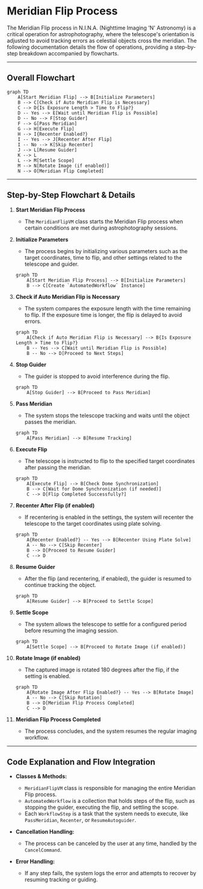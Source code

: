 # Meridian Flip Process

The Meridian Flip process in N.I.N.A. (Nighttime Imaging 'N' Astronomy) is a critical operation for astrophotography, where the telescope's orientation is adjusted to avoid tracking errors as celestial objects cross the meridian. The following documentation details the flow of operations, providing a step-by-step breakdown accompanied by flowcharts.

---

## **Overall Flowchart**

```mermaid
graph TD
    A[Start Meridian Flip] --> B[Initialize Parameters]
    B --> C[Check if Auto Meridian Flip is Necessary]
    C --> D{Is Exposure Length > Time to Flip?}
    D -- Yes --> E[Wait until Meridian Flip is Possible]
    D -- No --> F[Stop Guider]
    F --> G[Pass Meridian]
    G --> H[Execute Flip]
    H --> I{Recenter Enabled?}
    I -- Yes --> J[Recenter After Flip]
    I -- No --> K[Skip Recenter]
    J --> L[Resume Guider]
    K --> L
    L --> M[Settle Scope]
    M --> N[Rotate Image (if enabled)]
    N --> O[Meridian Flip Completed]
```

---

## **Step-by-Step Flowchart & Details**

1. **Start Meridian Flip Process**

   - The `MeridianFlipVM` class starts the Meridian Flip process when certain conditions are met during astrophotography sessions.

2. **Initialize Parameters**

   - The process begins by initializing various parameters such as the target coordinates, time to flip, and other settings related to the telescope and guider.

   ```mermaid
   graph TD
       A[Start Meridian Flip Process] --> B[Initialize Parameters]
       B --> C[Create `AutomatedWorkflow` Instance]
   ```

3. **Check if Auto Meridian Flip is Necessary**

   - The system compares the exposure length with the time remaining to flip. If the exposure time is longer, the flip is delayed to avoid errors.

   ```mermaid
   graph TD
       A[Check if Auto Meridian Flip is Necessary] --> B{Is Exposure Length > Time to Flip?}
       B -- Yes --> C[Wait until Meridian Flip is Possible]
       B -- No --> D[Proceed to Next Steps]
   ```

4. **Stop Guider**

   - The guider is stopped to avoid interference during the flip.

   ```mermaid
   graph TD
       A[Stop Guider] --> B[Proceed to Pass Meridian]
   ```

5. **Pass Meridian**

   - The system stops the telescope tracking and waits until the object passes the meridian.

   ```mermaid
   graph TD
       A[Pass Meridian] --> B[Resume Tracking]
   ```

6. **Execute Flip**

   - The telescope is instructed to flip to the specified target coordinates after passing the meridian.

   ```mermaid
   graph TD
       A[Execute Flip] --> B[Check Dome Synchronization]
       B --> C[Wait for Dome Synchronization (if needed)]
       C --> D[Flip Completed Successfully?]
   ```

7. **Recenter After Flip (if enabled)**

   - If recentering is enabled in the settings, the system will recenter the telescope to the target coordinates using plate solving.

   ```mermaid
   graph TD
       A{Recenter Enabled?} -- Yes --> B[Recenter Using Plate Solve]
       A -- No --> C[Skip Recenter]
       B --> D[Proceed to Resume Guider]
       C --> D
   ```

8. **Resume Guider**

   - After the flip (and recentering, if enabled), the guider is resumed to continue tracking the object.

   ```mermaid
   graph TD
       A[Resume Guider] --> B[Proceed to Settle Scope]
   ```

9. **Settle Scope**

   - The system allows the telescope to settle for a configured period before resuming the imaging session.

   ```mermaid
   graph TD
       A[Settle Scope] --> B[Proceed to Rotate Image (if enabled)]
   ```

10. **Rotate Image (if enabled)**

    - The captured image is rotated 180 degrees after the flip, if the setting is enabled.

    ```mermaid
    graph TD
        A{Rotate Image After Flip Enabled?} -- Yes --> B[Rotate Image]
        A -- No --> C[Skip Rotation]
        B --> D[Meridian Flip Process Completed]
        C --> D
    ```

11. **Meridian Flip Process Completed**
    - The process concludes, and the system resumes the regular imaging workflow.

---

## **Code Explanation and Flow Integration**

- **Classes & Methods:**

  - `MeridianFlipVM` class is responsible for managing the entire Meridian Flip process.
  - `AutomatedWorkflow` is a collection that holds steps of the flip, such as stopping the guider, executing the flip, and settling the scope.
  - Each `WorkflowStep` is a task that the system needs to execute, like `PassMeridian`, `Recenter`, or `ResumeAutoguider`.

- **Cancellation Handling:**

  - The process can be canceled by the user at any time, handled by the `CancelCommand`.

- **Error Handling:**
  - If any step fails, the system logs the error and attempts to recover by resuming tracking or guiding.
